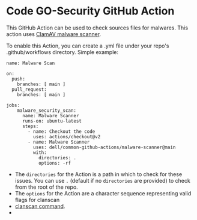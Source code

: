 # Code GO-Security GitHub Action
This GitHub Action can be used to check sources files for malwares.
This action uses [ClamAV malware scanner](https://www.clamav.net/).



To enable this Action, you can create a .yml file under your repo's .github/workflows directory. 
Simple example:

```
name: Malware Scan

on:
  push:
    branches: [ main ]
  pull_request:
    branches: [ main ]

jobs:
    malware_security_scan:
      name: Malware Scanner
      runs-on: ubuntu-latest
      steps:
        - name: Checkout the code
          uses: actions/checkout@v2
        - name: Malware Scanner
          uses: dell/common-github-actions/malware-scanner@main
          with:
            directories: .
            options: -rf
```

* The `directories` for the Action is a path in which to check for these issues. You can use `.` (default if no `directories` are provided) to check from the root of the repo.
* The `options`  for the Action are a character sequence representing valid flags for clanscan
* [clanscan command](https://linux.die.net/man/1/clamscan).
* 